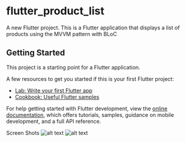 # flutter_product_list

A new Flutter project.
This is a Flutter application that displays a list of products using the MVVM pattern with BLoC

## Getting Started

This project is a starting point for a Flutter application.

A few resources to get you started if this is your first Flutter project:

- [Lab: Write your first Flutter app](https://docs.flutter.dev/get-started/codelab)
- [Cookbook: Useful Flutter samples](https://docs.flutter.dev/cookbook)

For help getting started with Flutter development, view the
[online documentation](https://docs.flutter.dev/), which offers tutorials,
samples, guidance on mobile development, and a full API reference.

Screen Shots
![alt text](<Screenshot (64).png>) ![alt text](<Screenshot (65).png>)